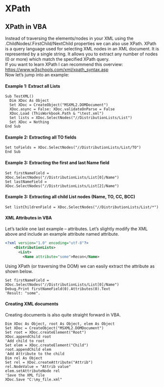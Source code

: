 # XPath

## XPath in VBA
Instead of traversing the elements/nodes in your XML using the .ChildNodes/.FirstChild/NextChild properties we can also use XPath. XPath is a query language used for selecting XML nodes in an XML document. It is represented by a single string. It allows you to extract any number of nodes (0 or more) which match the specified XPath query.   
If you want to learn XPath I can recommend this overview: https://www.w3schools.com/xml/xpath_syntax.asp  
Now let’s jump into an example:  

#### Example 1: Extract all Lists
```vbscript
Sub TestXML()
  Dim XDoc As Object
  Set XDoc = CreateObject("MSXML2.DOMDocument")
  XDoc.async = False: XDoc.validateOnParse = False
  XDoc.Load (ThisWorkbook.Path & "\test.xml")
  Set lists = XDoc.SelectNodes("//DistributionLists/List")
  Set XDoc = Nothing
End Sub
```
#### Example 2: Extracting all TO fields
```vbscript
Set toFields = XDoc.SelectNodes("//DistributionLists/List/TO")
End Sub
```
#### Example 3: Extracting the first and last Name field
```vbscript
Set firstNameField = XDoc.SelectNodes("//DistributionLists/List[0]/Name")
Set lastNameField = XDoc.SelectNodes("//DistributionLists/List[2]/Name")
```
#### Example 3: Extracting all child List nodes (Name, TO, CC, BCC)
```vbscript
Set listChildrenField = XDoc.SelectNodes("//DistributionLists/List/*")
```

#### XML Attributes in VBA
Let’s tackle one last example – attributes. Let’s slightly modify the XML above and include an example attribute named attribute.
```xml
<?xml version="1.0" encoding="utf-8"?>
	<DistributionLists>
	  <List>
	    <Name attribute="some">Recon</Name>
```
Using XPath (or traversing the DOM) we can easily extract the attribute as shown below.
```vbscript
Set firstNameField = XDoc.SelectNodes("//DistributionLists/List[0]/Name")
Debug.Print firstNameField(0).Attributes(0).Text
'Result: "some".
```
#### Creating XML documents
Creating documents is also quite straight forward in VBA. 
```vbscript
Dim XDoc As Object, root As Object, elem As Object
Set XDoc = CreateObject("MSXML2.DOMDocument")
Set root = XDoc.createElement("Root")
XDoc.appendChild root
'Add child to root
Set elem = XDoc.createElement("Child")
root.appendChild elem
'Add Attribute to the child
Dim rel As Object
Set rel = XDoc.createAttribute("Attrib")
rel.NodeValue = "Attrib value"
elem.setAttributeNode rel
'Save the XML file
XDoc.Save "C:\my_file.xml"
```
      
